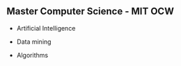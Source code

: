 ## Master Computer Science - MIT OCW 

- Artificial Intelligence




- Data mining



- Algorithms 

